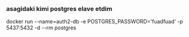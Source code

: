 ### asagidaki kimi postgres elave etdim
docker run --name=auth2-db -e POSTGRES_PASSWORD='fuadfuad' -p 5437:5432 -d --rm postgres